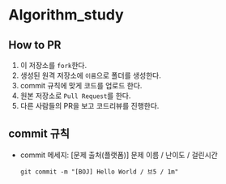 # Algorithm_study

## How to PR
1. 이 저장소를 `fork`한다. 
2. 생성된 원격 저장소에 `이름`으로 폴더를 생성한다.
3. commit 규칙에 맞게 코드를 업로드 한다.
4. 원본 저장소로 `Pull Request`를 한다.
5. 다른 사람들의 PR을 보고 코드리뷰를 진행한다.

## commit 규칙
- commit 메세지: [문제 출처(플랫폼)] 문제 이름 / 난이도 / 걸린시간
    ```
  git commit -m "[BOJ] Hello World / 브5 / 1m"
   ```
